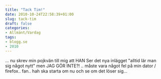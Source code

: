 ```yaml
---
title: "Tack Tim!"
date: 2010-10-24T22:58:39+01:00
slug: tack-tim
draft: false
categories:
- Allmänt/Vardag
tags:
- blogg.se
- 2010
---
```

... nu skrev min pojkvän till mig att HAN Ser det nya inlägget "alltid lär man sig något nytt" men JAG GÖR INTE?! .. måste vara något fel på min dator / firefox.. fan.. hah ska starta om nu och se om det löser sig...